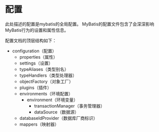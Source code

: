 # 配置
此处描述的配置是mybatis的全局配置。
MyBatis的配置文件包含了会深深影响MyBatis行为的设置和属性信息。

配置文档的顶层结构如下：
* configuration（配置）
  * properties（属性）
  * settings（设置）
  * typeAliases（类型别名）
  * typeHandlers（类型处理器）
  * objectFactory（对象工厂）
  * plugins（插件）
  * environments（环境配置）
    * environment（环境变量）
      * transactionManager（事务管理器）
      * dataSource（数据源）
  * databaseIdProvider（数据库厂商标识）
  * mappers（映射器）
